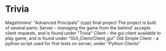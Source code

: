 # Trivia
Magshimims' "Advanced Principals" (cpp) final project
The project is built of several parts:
Server - managing the game from the behind' accepts client requests, and is found under "Trivia"
Client - the gui client available to play game, and is found under "GUI_Client/Client_gui"
Old Simple Client - a python script used for first tests on server, under "Python Clients"
